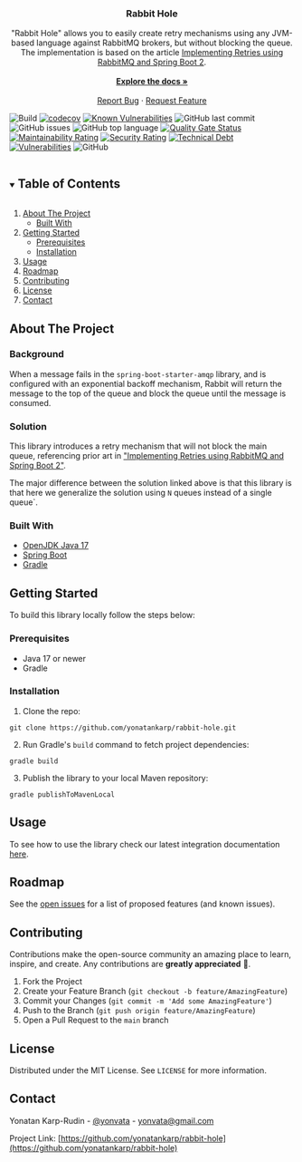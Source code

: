 <!--
This README is based on "Best-README-Template" for more info
visit https://github.com/othneildrew/Best-README-Template#about-the-project
-->

<h3 align="center">Rabbit Hole</h3>
<p align="center">
	"Rabbit Hole" allows you to easily create retry mechanisms using any JVM-based language against
	RabbitMQ brokers, but without blocking the queue. The implementation is based on the article
	<a href="https://programmerfriend.com/rabbit-mq-retry/">Implementing Retries using RabbitMQ and Spring Boot 2</a>.
	<br />
	<br />
	<a href="https://github.com/yonatankarp/rabbit-hole"><strong>Explore the docs »</strong></a>
	<br />
	<br />
	<a href="https://github.com/yonatankarp/rabbit-hole/issues">Report Bug</a>
	·
	<a href="https://github.com/yonatankarp/rabbit-hole/issues">Request Feature</a>
</p>


![Build](https://github.com/yonatankarp/rabbit-hole/actions/workflows/ci.yml/badge.svg)
[![codecov](https://codecov.io/gh/yonatankarp/rabbit-hole/branch/main/graph/badge.svg?token=BZ118ARLZQ)](https://codecov.io/gh/yonatankarp/rabbit-hole)
[![Known Vulnerabilities](https://snyk.io/test/github/yonatankarp/rabbit-hole/badge.svg)](https://snyk.io/test/github)
![GitHub last commit](https://img.shields.io/github/last-commit/yonatankarp/rabbit-hole)
![GitHub issues](https://img.shields.io/github/issues-raw/yonatankarp/rabbit-hole)
![GitHub top language](https://img.shields.io/github/languages/top/yonatankarp/rabbit-hole)
[![Quality Gate Status](https://sonarcloud.io/api/project_badges/measure?project=yonatankarp_rabbit-hole&metric=alert_status)](https://sonarcloud.io/summary/new_code?id=yonatankarp_rabbit-hole)
[![Maintainability Rating](https://sonarcloud.io/api/project_badges/measure?project=yonatankarp_rabbit-hole&metric=sqale_rating)](https://sonarcloud.io/summary/new_code?id=yonatankarp_rabbit-hole)
[![Security Rating](https://sonarcloud.io/api/project_badges/measure?project=yonatankarp_rabbit-hole&metric=security_rating)](https://sonarcloud.io/summary/new_code?id=yonatankarp_rabbit-hole)
[![Technical Debt](https://sonarcloud.io/api/project_badges/measure?project=yonatankarp_rabbit-hole&metric=sqale_index)](https://sonarcloud.io/summary/new_code?id=yonatankarp_rabbit-hole)
[![Vulnerabilities](https://sonarcloud.io/api/project_badges/measure?project=yonatankarp_rabbit-hole&metric=vulnerabilities)](https://sonarcloud.io/summary/new_code?id=yonatankarp_rabbit-hole)
![GitHub](https://img.shields.io/github/license/yonatankarp/rabbit-hole)

<!-- TABLE OF CONTENTS -->
<details open="open">
<summary><h2 style="display: inline-block">Table of Contents</h2></summary>
<ol>
	<li>
	<a href="#about-the-project">About The Project</a>
	<ul>
		<li><a href="#built-with">Built With</a></li>
	</ul>
	</li>
	<li>
	<a href="#getting-started">Getting Started</a>
	<ul>
		<li><a href="#prerequisites">Prerequisites</a></li>
		<li><a href="#installation">Installation</a></li>
	</ul>
	</li>
	<li><a href="#usage">Usage</a></li>
	<li><a href="#roadmap">Roadmap</a></li>
	<li><a href="#contributing">Contributing</a></li>
	<li><a href="#license">License</a></li>
	<li><a href="#contact">Contact</a></li>
</ol>
</details>



<!-- ABOUT THE PROJECT -->

## About The Project

### Background

When a message fails in the `spring-boot-starter-amqp` library, and is configured with an exponential backoff
mechanism, Rabbit will return the message to the top of the queue and block the queue until the message is consumed.

### Solution

This library introduces a retry mechanism that will not block the main queue, referencing prior art in
["Implementing Retries using RabbitMQ and Spring Boot 2"](https://programmerfriend.com/rabbit-mq-retry/").

The major difference between the solution linked above is that this library is that here we generalize the solution using `N` queues instead of a single queue`.

### Built With

* [OpenJDK Java 17](https://openjdk.org/projects/jdk/17/)
* [Spring Boot](https://spring.io/projects/spring-boot)
* [Gradle](https://gradle.org/)

## Getting Started

To build this library locally follow the steps below:

### Prerequisites

* Java 17 or newer
* Gradle

### Installation

1. Clone the repo:
```shell
git clone https://github.com/yonatankarp/rabbit-hole.git
```
2. Run Gradle's `build` command to fetch project dependencies:
```shell
gradle build
```

3. Publish the library to your local Maven repository:
```shell
gradle publishToMavenLocal
```

## Usage

To see how to use the library check our latest integration documentation [here](./demo-app/README.md).

## Roadmap

See the [open issues](https://github.com/yonatankarp/rabbit-hole/issues) for a list of proposed
features (and known issues).


## Contributing

Contributions make the open-source community an amazing place to learn, inspire, and create. Any
contributions are **greatly appreciated** 🙏.

1. Fork the Project
2. Create your Feature Branch (`git checkout -b feature/AmazingFeature`)
3. Commit your Changes (`git commit -m 'Add some AmazingFeature'`)
4. Push to the Branch (`git push origin feature/AmazingFeature`)
5. Open a Pull Request to the `main` branch


## License

Distributed under the MIT License. See `LICENSE` for more information.


## Contact

Yonatan Karp-Rudin - [@yonvata](https://twitter.com/yonvata) - yonvata@gmail.com

Project
Link: [https://github.com/yonatankarp/rabbit-hole](https://github.com/yonatankarp/rabbit-hole)
